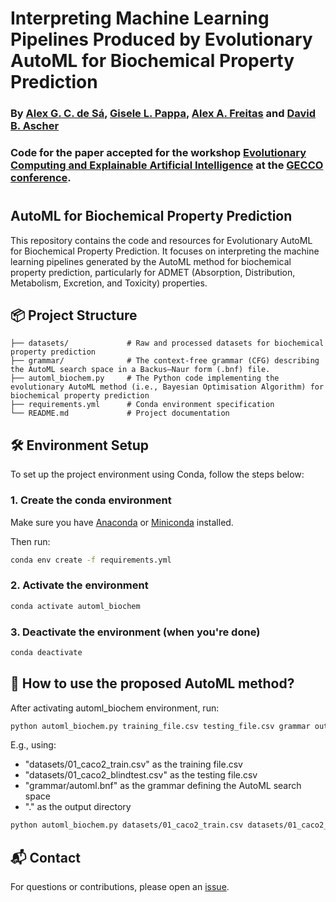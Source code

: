 # Interpreting Machine Learning Pipelines Produced by Evolutionary AutoML for Biochemical Property Prediction
### By [Alex G. C. de Sá](https://scholar.google.com/citations?user=K572cZ0AAAAJ), [Gisele L. Pappa](https://scholar.google.com/citations?user=C_0ZLuYAAAAJ), [Alex A. Freitas](https://scholar.google.com/citations?user=NEP3RPYAAAAJ&hl=en) and [David B. Ascher](https://scholar.google.co.uk/citations?user=7KrAVc0AAAAJ&hl=en)
### Code for the paper accepted for the workshop [Evolutionary Computing and Explainable Artificial Intelligence](https://ecxai.github.io/ecxai/workshop-2025) at the [GECCO conference](https://gecco-2025.sigevo.org/HomePage).

# 


## AutoML for Biochemical Property Prediction

This repository contains the code and resources for Evolutionary AutoML for Biochemical Property Prediction. It focuses on interpreting the machine learning pipelines generated by the AutoML method for biochemical property prediction, particularly for ADMET (Absorption, Distribution, Metabolism, Excretion, and Toxicity) properties.



## 📦 Project Structure

```
├── datasets/             # Raw and processed datasets for biochemical property prediction
├── grammar/              # The context-free grammar (CFG) describing the AutoML search space in a Backus–Naur form (.bnf) file.
├── automl_biochem.py     # The Python code implementing the evolutionary AutoML method (i.e., Bayesian Optimisation Algorithm) for biochemical property prediction
├── requirements.yml      # Conda environment specification
└── README.md             # Project documentation
```

## 🛠️ Environment Setup

To set up the project environment using Conda, follow the steps below:

### 1. Create the conda environment

Make sure you have [Anaconda](https://www.anaconda.com/products/distribution) or [Miniconda](https://docs.conda.io/en/latest/miniconda.html) installed.

Then run:

```bash
conda env create -f requirements.yml
```

### 2. Activate the environment

```bash
conda activate automl_biochem
```

### 3. Deactivate the environment (when you're done)

```bash
conda deactivate
```


## 📖 How to use the proposed AutoML method?

After activating automl_biochem environment, run:

```bash
python automl_biochem.py training_file.csv testing_file.csv grammar output_directory
```

E.g., using:

* "datasets/01_caco2_train.csv" as the training file.csv
* "datasets/01_caco2_blindtest.csv" as the testing file.csv
* "grammar/automl.bnf" as the grammar defining the AutoML search space
* "." as the output directory


```bash
python automl_biochem.py datasets/01_caco2_train.csv datasets/01_caco2_blindtest.csv grammar/automl.bnf
```





## 📬 Contact

For questions or contributions, please open an [issue](https://github.com/alexgcsa/ecxai_workshop_2025/issues).
